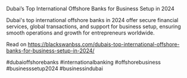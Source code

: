 Dubai’s Top International Offshore Banks for Business Setup in 2024

Dubai's top international offshore banks in 2024 offer secure financial services, global transactions, and support for business setup, ensuring smooth operations and growth for entrepreneurs worldwide.

Read on https://blackswanbss.com/dubais-top-international-offshore-banks-for-business-setup-in-2024/

#dubaioffshorebanks #internationalbanking #offshorebusiness #businesssetup2024 #businessindubai
